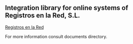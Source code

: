 ## Integration library for online systems of Registros en la Red, S.L.
[Registros en la Red](http://registros.net)

For more information consult documents directory.
